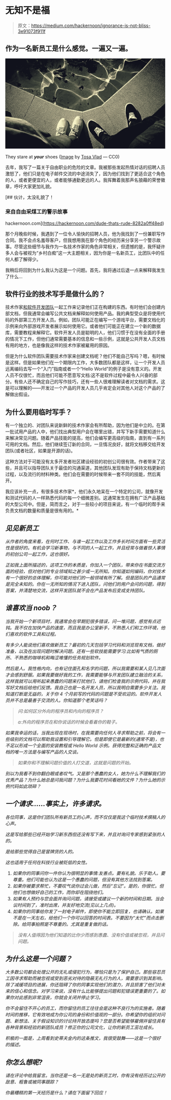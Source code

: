# 无知不是福

> 原文：<https://medium.com/hackernoon/ignorance-is-not-bliss-3e91073f911f>

## 作为一名新员工是什么感觉。一遍又一遍。

![](img/60d259132c33e513c93dd2db548e2e5b.png)

They stare at ***your*** shoes ([Image](https://www.pexels.com/photo/feet-footwear-outdoors-shoes-237851/) by [Tosa Vlad](https://www.pexels.com/u/tosa-vlad-66735/) — CC0)

去年，我写了一篇关于自由职业的危险的文章。我被那些发起热情对话的招聘人员激怒了，他们只是在电子邮件交流的中途消失了，因为他们找到了更适合这个角色的人，或者更便宜的人，或者能够通勤更远的人。我挥舞着我那声名狼藉的荣誉徽章，呼吁大家更加礼貌。

[](https://hackernoon.com/dude-thats-rude-8282a0ff48ed) [## 伙计，太没礼貌了！

### 来自自由采煤工的警示故事

hackernoon.com](https://hackernoon.com/dude-thats-rude-8282a0ff48ed) 

那个月晚些时候，我遇到了一位令人愉快的招聘人员，他为我找到了一份兼职写作合同。我不会点名羞辱客户，但我想用我在那个角色的经历来分享另一个警示故事。尽管这些细节与我作为一名技术作家的角色非常相关，但遗憾的是，我怀疑许多人会与被视为“乡村白痴”这一大主题相关，因为你是一名新员工，比团队中的任何人都了解得少。

我稍后将回到为什么我认为这是一个问题。首先，我将通过后退一点来解释我发生了什么…

## 软件行业的技术写手是做什么的？

技术作家[和](https://hackernoon.com/tagged/work)[软件开发团队](https://hackernoon.com/tagged/software-development)一起工作来记录他们正在构建的东西。有时他们会创建内部文档，但我通常会编写公共文档来解释如何使用产品。我的典型受众是将使用代码的外部第三方开发人员。例如，团队可能正在编写一个游戏平台，需要文档化的示例来向外部游戏开发者展示如何使用它。或者他们可能正在建立一个新的数据库，需要教程来解释它。软件开发人员是聪明的人，他们习惯于在没有全面的手册的情况下工作，但他们通常需要基本的信息和一些示例，这就是公共开发人员文档有用的地方，也是像我这样的技术作家被雇用的原因。

但是为什么软件团队需要技术作家来创建文档呢？他们不能自己写吗？嗯，有时候是这样。但是如果他们在一个期限内工作，大多数团队都是这样，让一个开发人员远离编码去写一个“入门”指南或者一个“Hello World”的例子是没有意义的。开发人员不仅很忙，而且他们可能不愿意写文档:这不是软件过程中最令人兴奋的部分。有些人还不确定自己的写作技巧，还有一些人很难理解读者对文档的需求。这是可以理解的——开发过一个产品的开发人员几乎肯定会对其他人对这个产品的了解做出假设。

## 为什么要用临时写手？

有一个独立的、对团队来说新鲜的技术作家会有所帮助，因为他们是中立的。在第一批试用产品的人中，他们找出典型用户会在哪里出错，并写下新手需要知道什么来解决常见问题。随着产品技能的提高，他们会编写更高级的指南，直到有一系列可用的文档。然后，他们继续签订新的合同，一旦情况良好，就将文档移交给开发团队(或者社区，如果是开源的话)。

这种方法对于可能没有太多开发者社区建设经验的初创公司很有效。作者带来了这些，并且可以指导团队关于最佳的沟通渠道，其他团队发现有助于保持文档更新的过程，以及流行的材料种类。他们会在需要的时候带来一套不同的技能，然后离开。

我应该补充一点，有很多技术作家*，他们永久地呆在一个特定的公司，就像开发和测试代码的人一样熟悉代码的每一个细微差别。这通常发生在拥有广泛产品基础的大型公司中。但是，简而言之，对于一些较小的项目来说，有一个临时的帮手来负责文档的数量和质量是很有用的。*

## *见见新员工*

*从作者的角度来看，在何时工作、与谁一起工作以及工作多长时间方面有一些灵活性是很好的。有机会学习新事物，与不同的人一起工作，并且经常与做着惊人事情的初创公司一起工作，这也很好。*

*正如我上面所描述的，这项工作的本质是，你加入一个团队，带来你在书面交流方面的经验，但对他们的专业领域知之甚少或一无所知。你知道如何编码，你对技术有一个很好的总体理解，你可能对他们的一般领域有所了解。但是团队的产品通常是完全未知的。你在一无所知的情况下进入团队，问他们的用户会问的问题，得到答案，并清楚地交流，这样开发团队就不会在产品发布后变成支持团队。*

## *谁喜欢当 noob？*

*当我开始一个新项目时，我通常会在早期犯很多错误，问一堆问题，感觉有点迟钝。我不仅在加快产品的速度，而且我是办公室新手，不熟悉人们和工作环境，他们喜欢的软件工具和过程。*

*有多少人能说他们喜欢做新员工？最初的几天包括学习代码和浏览现有文档，做好准备，以及在出现问题时解决问题。还有一些软技能需要学习:比如有气质的厕所、不熟悉的咖啡机和晦涩难懂的任务规划软件。*

*然后是人。我性格内向，也有记住面孔和名字的问题，所以我需要和某人见几次面才会感到舒服。如果我要做好我的工作，我需要能够与开发团队建立融洽的关系，这样我就可以用听起来愚蠢的问题来打扰他们，请他们检查我的示例代码，并在我写好文档后给他们反馈。我自己也是一名开发人员，所以我明白需要多少关注。我知道打断是无益的，关于你 4 个月前写的代码的问题是不受欢迎的。软件开发人员并不总是最善于交流的人。你知道那个老笑话吗？*

> *问:如何区分外向的程序员和内向的程序员？*
> 
> *a:外向的程序员在和你说话的时候会看着你的鞋子。*

*如果我幸运的话，当我出现在现场时，在我需要向任何人寻求帮助之前，将会有一些级别的文档可以帮助我设置和引导理解它。但是即使它是最新的(通常不是)，也不足以形成一个全面的安装教程或 Hello World 示例。获得完整和正确的产品文档的唯一方法是与编写产品的人交谈。*

> *如果你和不理解问题价值的人打交道，这就是问题的开始。*

*别以为我看不到你翻白眼或者叹气。又是那个愚蠢的女人，她为什么不理解我们的优秀产品？为什么她总是问我问题？为什么我要花时间看她的文件？为什么她的示例代码如此琐碎？*

## *一个请求……事实上，许多请求。*

*各位同事，这是你们团队所有新员工的心声，而不仅仅是我这个临时技术撰稿人的心声。*

*这是写给那些已经开始学习新东西但还没有写下来，并且对询问专家感到紧张的人的。*

*是给那些觉得自己是冒牌货的人的。*

*这也适用于任何在科技行业被贬低的女性。*

1.  *如果你的同事问你一件你认为很明显的事情:友善点。要有礼貌。乐于助人。要尊重。他们可能也认为这是一个愚蠢的问题，但没有其他方法找到答案。*
2.  *如果你被要求帮忙，不要叹气说你过会儿做，然后“忘记”。是的，你很忙。但他们也想做好自己的工作，而你却在阻挠他们。*
3.  *如果有人预约与您会面并询问问题，请接受或建议一个新的时间和日期。当会议时间到了，准时出席，并友好地交流(见以上几点)。*
4.  *如果你的同事给你发了一封电子邮件，即使你不能立即回复，也请确认。如果不是在一天左右，给他们一个你可以回答的时间表。不要因为“太忙”而点击删除。给同事拍照是不尊重的。尤其是重复做的话。*

> *没有人值得因为他们知道的比你少而感到愚蠢、没有价值或被忽视，并且问问题。*

## *为什么这是一个问题？*

*大多数公司都会处理公开的无礼或侵犯行为，哪怕只是为了保护自己。那些容忍员工因寻求帮助而被忽视或受到恶劣对待的隐蔽无礼行为的人，需要意识到其影响。除了减缓项目的进展，你还阻碍了你的同事实现他们的潜力，并且损害了他们对未来的信心和信念。对学习来说，没有什么比能够提出问题和犯错误更重要的了。如果你对此感到非常沮丧，你就会关闭并停止学习。*

*你不会留住不开心的员工，而你留住的员工往往会是这种不良行为的实施者。随着时间的推移，它有效地成为你公司的身份和价值观的一部分。你希望你的组织对问题、新想法、关于假设知识的讨论持开放态度吗？您是否希望能够雇佣并留住具有各种背景和经验的新团队成员？修正你的公司文化，让你的新员工茁壮成长。*

*积极的一面是，上周看到史蒂夫金内的这条推文，我很受鼓舞——这是一个很好的描述。*

## *你怎么想呢?*

*请在评论中给我留言。当你还是一名一无是处的新员工时，你有没有经历过公开的敌意、粗鲁或被同事跟踪？*

*你最糟糕的第一天经历是什么？请在下面留下回应！*